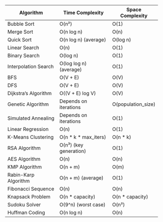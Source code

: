 | Algorithm            | Time Complexity         | Space Complexity    |
| -------------------- | ----------------------- | ------------------- |
| Bubble Sort          | O(n²)                   | O(1)                |
| Merge Sort           | O(n log n)              | O(n)                |
| Quick Sort           | O(n log n) (average)    | O(log n)            |
| Linear Search        | O(n)                    | O(1)                |
| Binary Search        | O(log n)                | O(1)                |
| Interpolation Search | O(log log n) (average)  | O(1)                |
| BFS                  | O(V + E)                | O(V)                |
| DFS                  | O(V + E)                | O(V)                |
| Dijkstra’s Algorithm | O((V + E) log V)        | O(V)                |
| Genetic Algorithm    | Depends on iterations   | O(population\_size) |
| Simulated Annealing  | Depends on iterations   | O(1)                |
| Linear Regression    | O(n)                    | O(1)                |
| K-Means Clustering   | O(n \* k \* max\_iters) | O(n \* k)           |
| RSA Algorithm        | O(n³) (key generation)  | O(1)                |
| AES Algorithm        | O(n)                    | O(n)                |
| KMP Algorithm        | O(n + m)                | O(m)                |
| Rabin-Karp Algorithm | O(n + m) (average)      | O(1)                |
| Fibonacci Sequence   | O(n)                    | O(n)                |
| Knapsack Problem     | O(n \* capacity)        | O(n \* capacity)    |
| Sudoku Solver        | O(9^n) (worst case)     | O(n²)               |
| Huffman Coding       | O(n log n)              | O(n)                |
